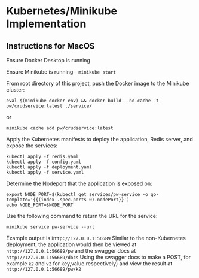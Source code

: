 # Kubernetes/Minikube Implementation
## Instructions for MacOS

Ensure Docker Desktop is running

Ensure Minikube is running - `minikube start`

From root directory of this project, push the Docker image to the Minikube cluster:

```eval $(minikube docker-env) && docker build --no-cache -t pw/crudservice:latest ./service/```

or

```minikube cache add pw/crudservice:latest```

Apply the Kubernetes manifests to deploy the application, Redis server, and expose the services:

```
kubectl apply -f redis.yaml
kubectl apply -f config.yaml
kubectl apply -f deployment.yaml
kubectl apply -f service.yaml
```

Determine the Nodeport that the application is exposed on:

```
export NODE_PORT=$(kubectl get services/pw-service -o go-template='{{(index .spec.ports 0).nodePort}}')
echo NODE_PORT=$NODE_PORT
```

Use the following command to return the URL for the service:

```
minikube service pw-service --url
```

Example output is `http://127.0.0.1:56689`
Similar to the non-Kubernetes deployment, the application would then be viewed at `http://127.0.0.1:56689/pw` and the swagger docs at `http://127.0.0.1:56689/docs`
Using the swagger docs to make a POST, for example `k2` and `v2` for key,value respectively) and view the result at `http://127.0.0.1:56689/pw/k2`
